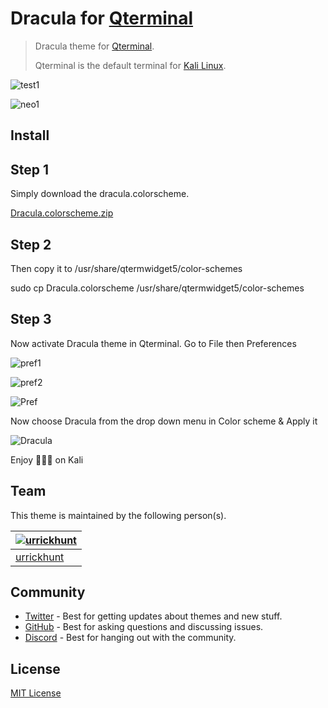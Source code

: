 # Dracula for [Qterminal](https://www.kali.org/)

>Dracula theme for [Qterminal](https://www.kali.org/).
> 
> Qterminal is the default terminal for [Kali Linux](https://www.kali.org/).

![test1](https://user-images.githubusercontent.com/96319944/233419212-1c6f9956-fc76-4b62-ac40-557012ce2e6e.png)

![neo1](https://user-images.githubusercontent.com/96319944/233419228-cefb7c02-f8b9-4d79-b710-0d5e3f127feb.png)

## Install

## Step 1

Simply download the dracula.colorscheme.

[Dracula.colorscheme.zip](https://github.com/urrickhunt/Dracula-for-Qterminal/files/11264474/Dracula.colorscheme.zip)

## Step 2

Then copy it to /usr/share/qtermwidget5/color-schemes

  sudo cp Dracula.colorscheme /usr/share/qtermwidget5/color-schemes

## Step 3

Now activate Dracula theme in Qterminal.
Go to File then Preferences

![pref1](https://user-images.githubusercontent.com/96319944/233420247-e3300234-3984-4ec0-b7a8-1c585c81c904.png)

![pref2](https://user-images.githubusercontent.com/96319944/233420269-39c58625-8ba3-4a46-bc1f-29162a326653.png)


![Pref](https://user-images.githubusercontent.com/96319944/232853823-d31e08e3-1ecc-459d-856d-4caed3b9ed2d.png)

Now choose Dracula from the drop down menu in Color scheme & Apply it

![Dracula](https://user-images.githubusercontent.com/96319944/232854275-32c45486-3418-4b88-ac99-f314c6a9ae1e.png)

Enjoy 🧛🏻‍♂️ on Kali

## Team

This theme is maintained by the following person(s).

| [![urrickhunt](https://github.com/urrickhunt.png?size=100)](https://github.com/urrickhunt) |
| ---------------------------------------------------------------------------------------- |
| [urrickhunt](https://github.com/urrickhunt)                                               |

## Community

- [Twitter](https://twitter.com/draculatheme) - Best for getting updates about themes and new stuff.
- [GitHub](https://github.com/dracula/dracula-theme/discussions) - Best for asking questions and discussing issues.
- [Discord](https://draculatheme.com/discord-invite) - Best for hanging out with the community.

## License

[MIT License](./LICENSE)

